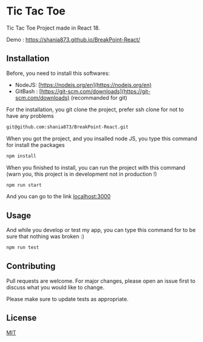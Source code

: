 # Tic Tac Toe

Tic Tac Toe Project made in React 18.

Demo : https://shania873.github.io/BreakPoint-React/

## Installation

Before, you need to install this softwares:

- NodeJS: [https://nodejs.org/en](https://nodejs.org/en)
- GitBash : [https://git-scm.com/downloads](https://git-scm.com/downloads) (recommanded for git)

For the installation, you git clone the project, prefer ssh clone for not to have any problems

```bash
git@github.com:shania873/BreakPoint-React.git
```

When you got the project, and you insalled node JS, you type this command for install the packages

```bash
npm install
```

When you finished to install, you can run the project with this command (warn you, this project is in development not in production !)

```bash
npm run start
```

And you can go to the link [localhost:3000](http://localhost:3000/)

## Usage

And while you develop or test my app, you can type this command for to be sure that nothing was broken :)

```bash
npm run test
```

## Contributing

Pull requests are welcome. For major changes, please open an issue first
to discuss what you would like to change.

Please make sure to update tests as appropriate.

## License

[MIT](https://choosealicense.com/licenses/mit/)
